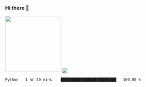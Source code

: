 ### Hi there 👋


<img height="180em" src="https://github-readme-stats.vercel.app/api?username=AndreFerreira5&show_icons=true&hide_border=true&&count_private=true&include_all_commits=true" />

<a href="https://github.com/anuraghazra/convoychat">
  <img align="center" src="https://github-readme-stats.vercel.app/api/top-langs/?username=rahulbanerjee26" />
</a>

<!--START_SECTION:waka-->
```text
Python   1 hr 40 mins    █████████████████████████   100.00 % 
```
<!--END_SECTION:waka-->

<!--
**AndreFerreira5/AndreFerreira5** is a ✨ _special_ ✨ repository because its `README.md` (this file) appears on your GitHub profile.

Here are some ideas to get you started:

- 🔭 I’m currently working on ...
- 🌱 I’m currently learning ...
- 👯 I’m looking to collaborate on ...
- 🤔 I’m looking for help with ...
- 💬 Ask me about ...
- 📫 How to reach me: ...
- 😄 Pronouns: ...
- ⚡ Fun fact: ...
-->
